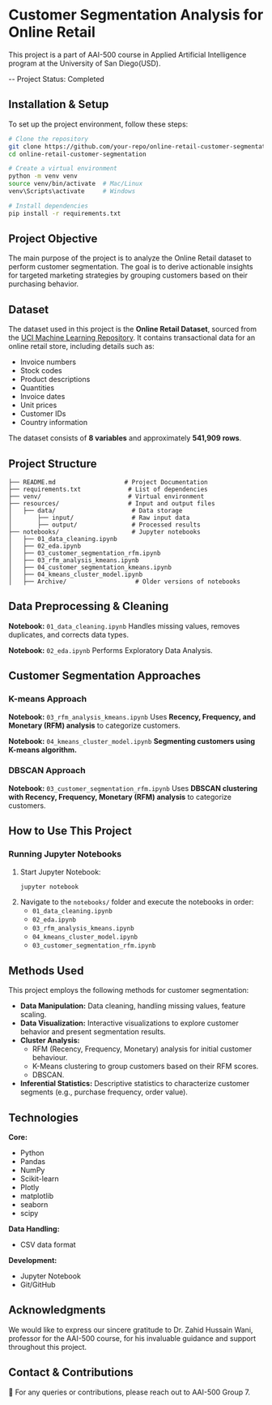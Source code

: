 # Customer Segmentation Analysis for Online Retail

This project is a part of AAI-500 course in Applied Artificial Intelligence program at the University of San Diego(USD). 

-- Project Status: Completed

## Installation & Setup
To set up the project environment, follow these steps:

```bash
# Clone the repository
git clone https://github.com/your-repo/online-retail-customer-segmentation.git
cd online-retail-customer-segmentation

# Create a virtual environment
python -m venv venv
source venv/bin/activate  # Mac/Linux
venv\Scripts\activate     # Windows

# Install dependencies
pip install -r requirements.txt
```
## Project Objective
The main purpose of the project is to analyze the Online Retail dataset to perform customer segmentation. The goal is to derive actionable insights for targeted marketing strategies by grouping customers based on their purchasing behavior.

## Dataset
The dataset used in this project is the **Online Retail Dataset**, sourced from the [UCI Machine Learning Repository](https://archive.ics.uci.edu/dataset/352/online+retail). It contains transactional data for an online retail store, including details such as:
- Invoice numbers
- Stock codes
- Product descriptions
- Quantities
- Invoice dates
- Unit prices
- Customer IDs
- Country information

The dataset consists of **8 variables** and approximately **541,909 rows**.

## Project Structure
```
├── README.md                   # Project Documentation
├── requirements.txt             # List of dependencies
├── venv/                        # Virtual environment
├── resources/                   # Input and output files
│   ├── data/                     # Data storage
│       ├── input/                # Raw input data
│       ├── output/               # Processed results
├── notebooks/                    # Jupyter notebooks
│   ├── 01_data_cleaning.ipynb
│   ├── 02_eda.ipynb
│   ├── 03_customer_segmentation_rfm.ipynb
│   ├── 03_rfm_analysis_kmeans.ipynb
│   ├── 04_customer_segmentation_kmeans.ipynb
│   ├── 04_kmeans_cluster_model.ipynb
│   ├── Archive/                   # Older versions of notebooks
```

## Data Preprocessing & Cleaning
 **Notebook:** `01_data_cleaning.ipynb`
Handles missing values, removes duplicates, and corrects data types.

**Notebook:** `02_eda.ipynb`
Performs Exploratory  Data Analysis.

## Customer Segmentation Approaches
### K-means Approach
**Notebook:** `03_rfm_analysis_kmeans.ipynb`
Uses **Recency, Frequency, and Monetary (RFM) analysis** to categorize customers.

**Notebook:** `04_kmeans_cluster_model.ipynb`
**Segmenting customers using K-means algorithm.**

### DBSCAN Approach
**Notebook:** `03_customer_segmentation_rfm.ipynb`
Uses **DBSCAN clustering with Recency, Frequency, Monetary (RFM) analysis** to categorize customers.


## How to Use This Project
### Running Jupyter Notebooks
1. Start Jupyter Notebook:
   ```bash
   jupyter notebook
   ```
2. Navigate to the `notebooks/` folder and execute the notebooks in order:
   - `01_data_cleaning.ipynb`
   - `02_eda.ipynb`
   - `03_rfm_analysis_kmeans.ipynb`
   - `04_kmeans_cluster_model.ipynb`
   - `03_customer_segmentation_rfm.ipynb`

## Methods Used

This project employs the following methods for customer segmentation:

* **Data Manipulation:**  Data cleaning, handling missing values, feature scaling.
* **Data Visualization:**  Interactive visualizations to explore customer behavior and present segmentation results.
* **Cluster Analysis:**
    * RFM (Recency, Frequency, Monetary) analysis for initial customer behaviour.
    * K-Means clustering to group customers based on their RFM scores.
    * DBSCAN.
* **Inferential Statistics:** Descriptive statistics to characterize customer segments (e.g., purchase frequency, order value).

## Technologies
**Core:**

* Python
* Pandas 
* NumPy 
* Scikit-learn 
* Plotly
* matplotlib
* seaborn
* scipy

**Data Handling:**

* CSV data format

**Development:**

* Jupyter Notebook
* Git/GitHub

## Acknowledgments

We would like to express our sincere gratitude to Dr. Zahid Hussain Wani, professor for the AAI-500 course, for his invaluable guidance and support throughout this project.

## Contact & Contributions
📩 For any queries or contributions, please reach out to AAI-500 Group 7.

